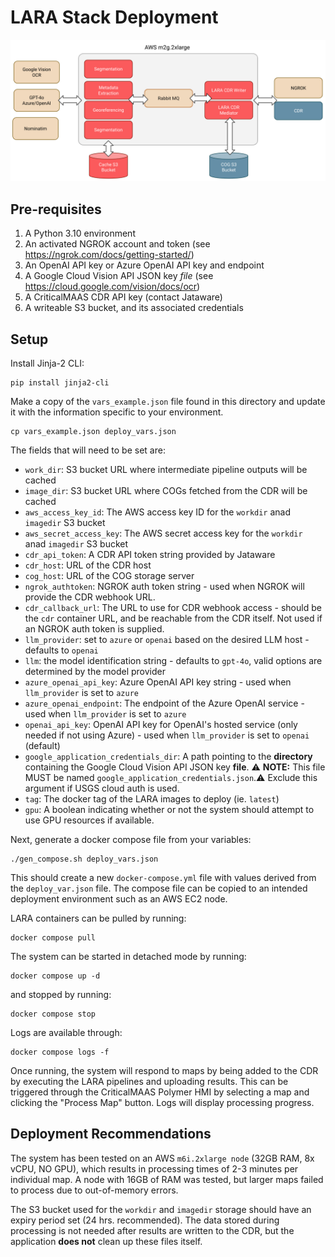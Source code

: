 # LARA Stack Deployment

![LARA Architecture](../images/lara_deployment.png)

## Pre-requisites
1. A Python 3.10 environment
1. An activated NGROK account and token (see https://ngrok.com/docs/getting-started/)
1. An OpenAI API key or Azure OpenAI API key and endpoint
1. A Google Cloud Vision API JSON key *file* (see https://cloud.google.com/vision/docs/ocr)
1. A CriticalMAAS CDR API key (contact Jataware)
1. A writeable S3 bucket, and its associated credentials

## Setup

Install Jinja-2 CLI:
```console
pip install jinja2-cli
```

Make a copy of the `vars_example.json` file found in this directory and update it with the information specific to your environment.

```console
cp vars_example.json deploy_vars.json
```

The fields that will need to be set are:

* `work_dir`: S3 bucket URL where intermediate pipeline outputs will be cached
* `image_dir`: S3 bucket URL where COGs fetched from the CDR will be cached
* `aws_access_key_id`: The AWS access key ID for the `workdir` anad `imagedir` S3 bucket
* `aws_secret_access_key`: The AWS secret access key for the `workdir` anad `imagedir` S3 bucket
* `cdr_api_token`: A CDR API token string provided by Jataware
* `cdr_host`: URL of the CDR host
* `cog_host`: URL of the COG storage server
* `ngrok_authtoken`: NGROK auth token string - used when NGROK will provide the CDR webhook URL.
* `cdr_callback_url`: The URL to use for CDR webhook access - should be the `cdr` container URL, and be reachable from the CDR itself.  Not used if an NGROK auth token is supplied.
* `llm_provider`:  set to `azure` or `openai` based on the desired LLM host - defaults to `openai`
* `llm`: the model identification string - defaults to `gpt-4o`, valid options are determined by the model provider
* `azure_openai_api_key`: Azure OpenAI API key string - used when `llm_provider` is set to `azure`
* `azure_openai_endpoint`: The endpoint of the Azure OpenAI service - used when `llm_provider` is set to `azure`
* `openai_api_key`: OpenAI API key for OpenAI's hosted service (only needed if not using Azure) - used when `llm_provider` is set to `openai` (default)
* `google_application_credentials_dir`: A path pointing to the **directory** containing the Google Cloud Vision API JSON key **file**. ⚠️ **NOTE:** This file MUST be named `google_application_credentials.json`.⚠️ Exclude this argument if USGS cloud auth is used.
* `tag`: The docker tag of the LARA images to deploy (ie. `latest`)
* `gpu`: A boolean indicating whether or not the system should attempt to use GPU resources if available.

Next, generate a docker compose file from your variables:
```console
./gen_compose.sh deploy_vars.json
```

This should create a new `docker-compose.yml` file with values derived from the `deploy_var.json` file.  The compose file can be copied to an intended deployment environment such as an AWS EC2 node.

LARA containers can be pulled by running:
```console
docker compose pull
```

The system can be started in detached mode by running:
```console
docker compose up -d
```

and stopped by running:
```console
docker compose stop
```

Logs are available through:
```console
docker compose logs -f
```

Once running, the system will respond to maps by being added to the CDR by executing the LARA pipelines and uploading results.  This can be triggered through the CriticalMAAS Polymer HMI by selecting a map and clicking the "Process Map" button.  Logs will display processing progress.

## Deployment Recommendations

The system has been tested on an AWS `m6i.2xlarge node` (32GB RAM, 8x vCPU, NO GPU), which results in processing times of 2-3 minutes per individual map.  A node with 16GB of RAM was tested, but larger maps failed to process due to out-of-memory errors.

The S3 bucket used for the `workdir` and `imagedir` storage should have an expiry period set (24 hrs. recommended).  The data stored during processing is not needed after results are written to the CDR, but the application **does not** clean up these files itself.
